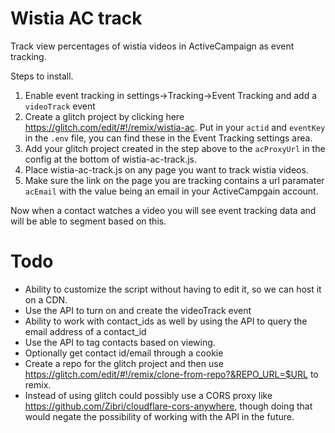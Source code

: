 # Wistia AC track

Track view percentages of wistia videos in ActiveCampaign as event tracking.

Steps to install.
1. Enable event tracking in settings->Tracking->Event Tracking and add a `videoTrack` event
1. Create a glitch project by clicking here https://glitch.com/edit/#!/remix/wistia-ac. Put in your `actid` and `eventKey` in the `.env` file, you can find these in the Event Tracking settings area.
1. Add your glitch project created in the step above to the `acProxyUrl` in the config at the bottom of wistia-ac-track.js.
1. Place wistia-ac-track.js on any page you want to track wistia videos.
1. Make sure the link on the page you are tracking contains a url paramater `acEmail` with the value being an email in your ActiveCampgain account.

Now when a contact watches a video you will see event tracking data and will be able to segment based on this.

# Todo
- Ability to customize the script without having to edit it, so we can host it on a CDN.
- Use the API to turn on and create the videoTrack event
- Ability to work with contact_ids as well by using the API to query the email address of a contact_id
- Use the API to tag contacts based on viewing.
- Optionally get contact id/email through a cookie
- Create a repo for the glitch project and then use https://glitch.com/edit/#!/remix/clone-from-repo?&REPO_URL=$URL to remix.
- Instead of using glitch could possibly use a CORS proxy like https://github.com/Zibri/cloudflare-cors-anywhere, though doing that would negate the possibility of working with the API in the future.
